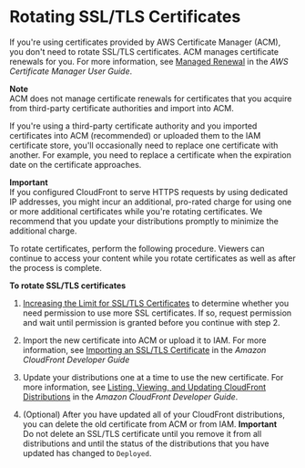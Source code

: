 # Rotating SSL/TLS Certificates<a name="cnames-and-https-rotate-certificates"></a>

If you're using certificates provided by AWS Certificate Manager \(ACM\), you don't need to rotate SSL/TLS certificates\. ACM manages certificate renewals for you\. For more information, see [Managed Renewal](http://docs.aws.amazon.com/acm/latest/userguide/acm-renewal.html) in the *AWS Certificate Manager User Guide*\.

**Note**  
ACM does not manage certificate renewals for certificates that you acquire from third\-party certificate authorities and import into ACM\.

If you're using a third\-party certificate authority and you imported certificates into ACM \(recommended\) or uploaded them to the IAM certificate store, you'll occasionally need to replace one certificate with another\. For example, you need to replace a certificate when the expiration date on the certificate approaches\.

**Important**  
If you configured CloudFront to serve HTTPS requests by using dedicated IP addresses, you might incur an additional, pro\-rated charge for using one or more additional certificates while you're rotating certificates\. We recommend that you update your distributions promptly to minimize the additional charge\.

To rotate certificates, perform the following procedure\. Viewers can continue to access your content while you rotate certificates as well as after the process is complete\.<a name="rotate-ssl-tls-certificates-proc"></a>

**To rotate SSL/TLS certificates**

1. [Increasing the Limit for SSL/TLS Certificates](increasing-the-limit-for-ssl-tls-certificates.md) to determine whether you need permission to use more SSL certificates\. If so, request permission and wait until permission is granted before you continue with step 2\.

1. Import the new certificate into ACM or upload it to IAM\. For more information, see [Importing an SSL/TLS Certificate](http://docs.aws.amazon.com/AmazonCloudFront/latest/DeveloperGuide/cnames-and-https-procedures.html#cnames-and-https-uploading-certificates) in the *Amazon CloudFront Developer Guide*

1. Update your distributions one at a time to use the new certificate\. For more information, see [Listing, Viewing, and Updating CloudFront Distributions](http://docs.aws.amazon.com/AmazonCloudFront/latest/DeveloperGuide/HowToUpdateDistribution.html) in the *Amazon CloudFront Developer Guide*\.

1. \(Optional\) After you have updated all of your CloudFront distributions, you can delete the old certificate from ACM or from IAM\.
**Important**  
Do not delete an SSL/TLS certificate until you remove it from all distributions and until the status of the distributions that you have updated has changed to `Deployed`\.